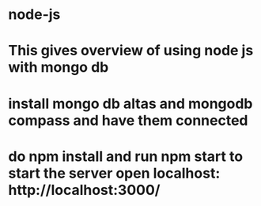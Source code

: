 # node-js

# This gives overview of using node js with mongo db

# install mongo db altas and mongodb compass and have them connected

# do npm install and run npm start to start the server open localhost: http://localhost:3000/
